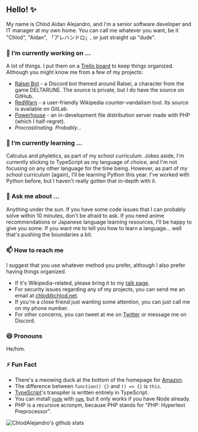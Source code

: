 ## Hello! ✨

My name is Chlod Aidan Alejandro, and I'm a senior software developer and IT manager at my own home. You can call me whatever you want, be it "Chlod", "Aidan", 「アレハンドロ」, or just straight up "dude".

### 🔭 I’m currently working on ...
A lot of things. I put them on a [Trello board](https://trello.com/b/NAr4XDX8/my-projects) to keep things organized. Although you might know me from a few of my projects:
* [Ralsei Bot](https://ralsei.chlod.net) - a Discord bot themed around Ralsei, a character from the game DELTARUNE. The source is private, but I do have the source on GitHub.
* [RedWarn](https://gitlab.com/redwarn/redwarn-web) - a user-friendly Wikipedia counter-vandalism tool. Its source is available on GitLab.
* [Powerhouse](https://github.com/ChlodAlejandro/powerhouse) - an in-development file distribution server made with PHP (which I half-regret).
* *Procrastinating. Probably...*

### 🌱 I’m currently learning ...
Calculus and phyletics, as part of my school curriculum. Jokes aside, I'm currently sticking to TypeScript as my language of choice, and I'm not focusing on any other language for the time being. However, as part of my school curriculum (again), I'll be learning Python this year. I've worked with Python before, but I haven't really gotten that in-depth with it.

### 💬 Ask me about ...
Anything under the sun. If you have some code issues that I can probably solve within 10 minutes, don't be afraid to ask. If you need anime recommendations or Japanese language learning resources, I'll be happy to give you some. If you want me to tell you how to learn a language... well that's pushing the boundaries a bit.

### 📫 How to reach me
I suggest that you use whatever method you prefer, although I also prefer having things organized.
* If it's Wikipedia-related, please bring it to my [talk page](https://en.wikipedia.org/wiki/User_talk:Chlod).
* For security issues regarding any of my projects, you can send me an email at [chlod@chlod.net](mailto:chlod@chlod.net).
* If you're a close friend just wanting some attention, you can just call me on my phone number.
* For other concerns, you can tweet at me on [Twitter](https://twitter.com/ChlodAlejandro) or message me on Discord.

### 😄 Pronouns
He/him.

### ⚡ Fun Fact
* There's a meowing duck at the bottom of the homepage for [Amazon](https://amazon.com).
* The difference between `function() {}` and `() => {}` is `this`.
* [TypeScript](https://github.com/microsoft/typescript)'s transpiler is written entirely in TypeScript.
* You can install [`node`](https://www.nodejs.org) with [`npm`](https://www.npmjs.com/package/node), but it only works if you have Node already.
* PHP is a recursive acronym, because PHP stands for "PHP: Hypertext Preprocessor".

![ChlodAlejandro's github stats](https://github-readme-stats.vercel.app/api?username=ChlodAlejandro&count_private=true&show_icons=true&theme=dark)
